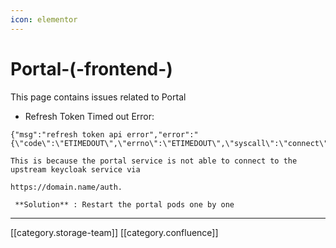 ```yaml
---
icon: elementor
---
```


# Portal-(-frontend-)

This page contains issues related to Portal

* Refresh Token Timed out Error:

```
{"msg":"refresh token api error","error":"{\"code\":\"ETIMEDOUT\",\"errno\":\"ETIMEDOUT\",\"syscall\":\"connect\",\"address\":\"x.x.x.x\",\"port\":443}"}
```

```
This is because the portal service is not able to connect to the upstream keycloak service via

https://domain.name/auth. 

 **Solution** : Restart the portal pods one by one
```

***

\[\[category.storage-team]] \[\[category.confluence]]
